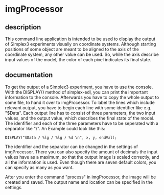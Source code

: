 # imgProcessor

## description

This command line application is intended to be used to display the output of Simplex3 experiments visually on coordinate systems. Although starting positions of some object are meant to be aligned to the axis of the coordinate system, any other value can be used.  So, while the axis describe input values of the model, the color of each pixel indicates its final state. 

## documentation

To get the output of a Simplex3 experiment, you have to use the console. With the DISPLAY() method of simplex-edl, you can print the important information to the console. Afterwards you have to copy the whole output to some file, to hand it over to imgProcessor. To label the lines which include relevant output, you have to begin each line with some identifier like e.g. "$Data". Each output line has to consist of three parameters, the two input values, and the output value, which describes the final state of the model. The idenfifier and each of the three parameters have to be seperated with a separator like "/". An Example could look like this:
```
DISPLAY("$Data / %lg / %lg / %d \n", x, y, endVal);
```
The identifier and the separator can be changed in the settings of imgProcessor. There you can also specify the amount of decimals the input values have as a maximum, so that the output image is scaled correctly, and all the information is used. Even though there are seven default colors, you can specify as many as you want.

After you enter the command "process" in imgProcessor, the image will be created and saved. The output name and location can be specified in the settings.
